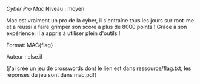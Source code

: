 *Cyber Pro Mac*
Niveau : moyen

Mac est vraiment un pro de la cyber, il s'entraîne tous les jours sur root-me et a réussi à faire grimper son score à plus de 8000 points ! 
Grâce à son expérience, il a appris à utiliser plein d'outils ! 

Format: MAC{flag}

Auteur : else.if


(j'ai créé un jeu de crosswords dont le lien est dans ressource/flag.txt, les réponses du jeu sont dans mac.pdf)
